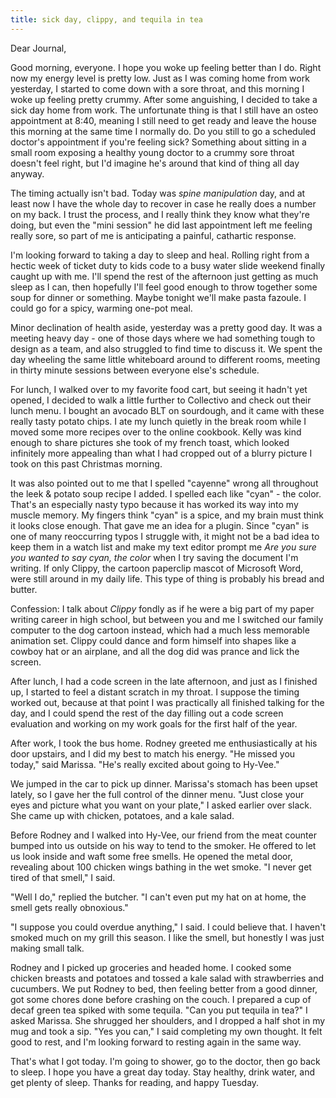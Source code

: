 ```yaml
---
title: sick day, clippy, and tequila in tea
---
```


Dear Journal,

Good morning, everyone. I hope you woke up feeling better than I do.
Right now my energy level is pretty low. Just as I was coming home from
work yesterday, I started to come down with a sore throat, and this
morning I woke up feeling pretty crummy. After some anguishing, I
decided to take a sick day home from work. The unfortunate thing is that
I still have an osteo appointment at 8:40, meaning I still need to get
ready and leave the house this morning at the same time I normally do.
Do you still to go a scheduled doctor's appointment if you're feeling
sick? Something about sitting in a small room exposing a healthy young
doctor to a crummy sore throat doesn't feel right, but I'd imagine he's
around that kind of thing all day anyway.

The timing actually isn't bad. Today was *spine manipulation* day, and
at least now I have the whole day to recover in case he really does a
number on my back. I trust the process, and I really think they know
what they're doing, but even the "mini session" he did last appointment
left me feeling really sore, so part of me is anticipating a painful,
cathartic response.

I'm looking forward to taking a day to sleep and heal. Rolling right
from a hectic week of ticket duty to kids code to a busy water slide
weekend finally caught up with me. I'll spend the rest of the afternoon
just getting as much sleep as I can, then hopefully I'll feel good
enough to throw together some soup for dinner or something. Maybe
tonight we'll make pasta fazoule. I could go for a spicy, warming
one-pot meal.

Minor declination of health aside, yesterday was a pretty good day. It
was a meeting heavy day - one of those days where we had something tough
to design as a team, and also struggled to find time to discuss it. We
spent the day wheeling the same little whiteboard around to different
rooms, meeting in thirty minute sessions between everyone else's
schedule.

For lunch, I walked over to my favorite food cart, but seeing it hadn't
yet opened, I decided to walk a little further to Collectivo and check
out their lunch menu. I bought an avocado BLT on sourdough, and it came
with these really tasty potato chips. I ate my lunch quietly in the
break room while I moved some more recipes over to the online cookbook.
Kelly was kind enough to share pictures she took of my french toast,
which looked infinitely more appealing than what I had cropped out of a
blurry picture I took on this past Christmas morning.

It was also pointed out to me that I spelled "cayenne" wrong all
throughout the leek & potato soup recipe I added. I spelled each like
"cyan" - the color. That's an especially nasty typo because it has
worked its way into my muscle memory. My fingers think "cyan" is a
spice, and my brain must think it looks close enough. That gave me an
idea for a plugin. Since "cyan" is one of many reoccurring typos I
struggle with, it might not be a bad idea to keep them in a watch list
and make my text editor prompt me *Are you sure you wanted to say cyan,
the color* when I try saving the document I'm writing. If only Clippy,
the cartoon paperclip mascot of Microsoft Word, were still around in my
daily life. This type of thing is probably his bread and butter.

Confession: I talk about *Clippy* fondly as if he were a big part of my
paper writing career in high school, but between you and me I switched
our family computer to the dog cartoon instead, which had a much less
memorable animation set. Clippy could dance and form himself into shapes
like a cowboy hat or an airplane, and all the dog did was prance and
lick the screen.

After lunch, I had a code screen in the late afternoon, and just as I
finished up, I started to feel a distant scratch in my throat. I suppose
the timing worked out, because at that point I was practically all
finished talking for the day, and I could spend the rest of the day
filling out a code screen evaluation and working on my work goals for
the first half of the year.

After work, I took the bus home. Rodney greeted me enthusiastically at
his door upstairs, and I did my best to match his energy. "He missed you
today," said Marissa. "He's really excited about going to Hy-Vee."

We jumped in the car to pick up dinner. Marissa's stomach has been upset
lately, so I gave her the full control of the dinner menu. "Just close
your eyes and picture what you want on your plate," I asked earlier over
slack. She came up with chicken, potatoes, and a kale salad.

Before Rodney and I walked into Hy-Vee, our friend from the meat counter
bumped into us outside on his way to tend to the smoker. He offered to
let us look inside and waft some free smells. He opened the metal door,
revealing about 100 chicken wings bathing in the wet smoke. "I never get
tired of that smell," I said.

"Well I do," replied the butcher. "I can't even put my hat on at home,
the smell gets really obnoxious."

"I suppose you could overdue anything," I said. I could believe that. I
haven't smoked much on my grill this season. I like the smell, but
honestly I was just making small talk.

Rodney and I picked up groceries and headed home. I cooked some chicken
breasts and potatoes and tossed a kale salad with strawberries and
cucumbers. We put Rodney to bed, then feeling better from a good dinner,
got some chores done before crashing on the couch. I prepared a cup of
decaf green tea spiked with some tequila. "Can you put tequila in tea?"
I asked Marissa. She shrugged her shoulders, and I dropped a half shot
in my mug and took a sip. "Yes you can," I said completing my own
thought. It felt good to rest, and I'm looking forward to resting again
in the same way.

That's what I got today. I'm going to shower, go to the doctor, then go
back to sleep. I hope you have a great day today. Stay healthy, drink
water, and get plenty of sleep. Thanks for reading, and happy Tuesday.

